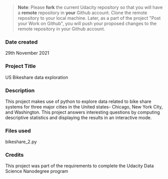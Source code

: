 >**Note**: Please **fork** the current Udacity repository so that you will have a **remote** repository in **your** Github account. Clone the remote repository to your local machine. Later, as a part of the project "Post your Work on Github", you will push your proposed changes to the remote repository in your Github account.

### Date created
29th November 2021

### Project Title
US Bikeshare data exploration

### Description
This project makes use of python to explore data related to bike share systems for three major cities in the United states- Chicago, New York City, and Washington. This project answers interesting questions by computing descriptive statistics and displaying the results in an interactive mode.

### Files used
bikeshare_2.py

### Credits
This project was part of the requirements to complete the Udacity Data Science Nanodegree program

